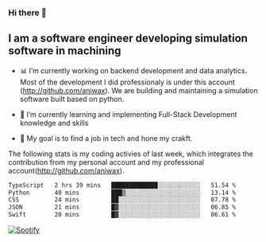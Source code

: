 ### Hi there 👋

## I am a software engineer developing simulation software in machining
- :bar_chart: I’m currently working on backend development and data analytics.
Most of the development I did professionaly is under this account (http://github.com/aniwax). We are building and maintaining a simulation software built based on python. 

- 🌱 I’m currently learning and implementing Full-Stack Development knowledge and skills
- :dart: My goal is to find a job in tech and hone my crakft.


<!--- [![shizzy's github stats](https://github-readme-stats.vercel.app/api?username=shirzartenwer)](https://github.com/anuraghazra/github-readme-stats) --->


The following stats is my coding activies of last week, which integrates the contribution from my personal account and my professional account(http://github.com/aniwax). 


 <!--START_SECTION:waka-->

```txt
TypeScript   2 hrs 39 mins   █████████████░░░░░░░░░░░░   51.54 %
Python       40 mins         ███▒░░░░░░░░░░░░░░░░░░░░░   13.14 %
CSS          24 mins         ██░░░░░░░░░░░░░░░░░░░░░░░   07.78 %
JSON         21 mins         █▓░░░░░░░░░░░░░░░░░░░░░░░   06.85 %
Swift        20 mins         █▓░░░░░░░░░░░░░░░░░░░░░░░   06.61 %
```

<!--END_SECTION:waka-->
[![Spotify](https://spotify-on-github-git-master.shirzartenwer.vercel.app/api/spotify)](https://open.spotify.com/user/21j6s322bjrhxlx67pyzkc4ki)
